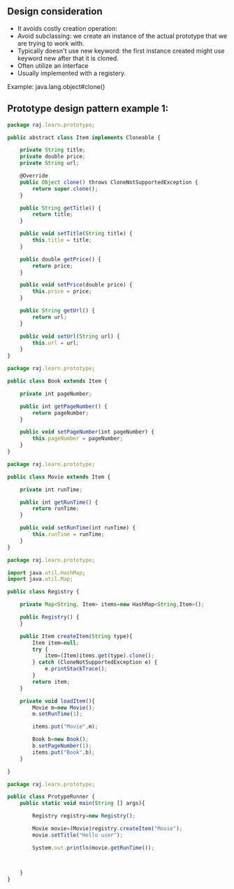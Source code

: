 ## Design consideration ##
- It avoids costly creation operation: 
- Avoid subclassing:  we create an instance of the actual prototype that we are trying to work with.
- Typically doesn't use new keyword: the first instance created might use keyword new after that it is cloned.
- Often utilize an interface
- Usually implemented with a registery.

Example:
java.lang.object#clone()


## Prototype design pattern example 1: ##
```js
package raj.learn.prototype;

public abstract class Item implements Cloneable {

    private String title;
    private double price;
    private String url;

    @Override
    public Object clone() throws CloneNotSupportedException {
        return super.clone();
    }

    public String getTitle() {
        return title;
    }

    public void setTitle(String title) {
        this.title = title;
    }

    public double getPrice() {
        return price;
    }

    public void setPrice(double price) {
        this.price = price;
    }

    public String getUrl() {
        return url;
    }

    public void setUrl(String url) {
        this.url = url;
    }
}

```

```js
package raj.learn.prototype;

public class Book extends Item {

    private int pageNumber;

    public int getPageNumber() {
        return pageNumber;
    }

    public void setPageNumber(int pageNumber) {
        this.pageNumber = pageNumber;
    }
}

```

```js
package raj.learn.prototype;

public class Movie extends Item {

    private int runTime;

    public int getRunTime() {
        return runTime;
    }

    public void setRunTime(int runTime) {
        this.runTime = runTime;
    }
}

```

```js
package raj.learn.prototype;

import java.util.HashMap;
import java.util.Map;

public class Registry {

    private Map<String, Item> items=new HashMap<String,Item>();

    public Registry() {
    }

    public Item createItem(String type){
        Item item=null;
        try {
            item=(Item)items.get(type).clone();
        } catch (CloneNotSupportedException e) {
            e.printStackTrace();
        }
        return item;
    }

    private void loadItem(){
        Movie m=new Movie();
        m.setRunTime(1);

        items.put("Movie",m);

        Book b=new Book();
        b.setPageNumber(1);
        items.put("Book",b);
    }

}

```

```js
package raj.learn.prototype;

public class ProtypeRunner {
    public static void main(String [] args){

        Registry registry=new Registry();

        Movie movie=(Movie)registry.createItem("Movie");
        movie.setTitle("Hello user");

        System.out.println(movie.getRunTime());



    }
}

```